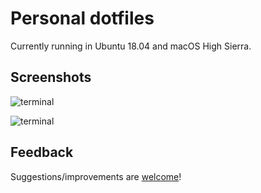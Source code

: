 # Personal dotfiles

Currently running in Ubuntu 18.04 and macOS High Sierra.

## Screenshots


![terminal](https://drive.google.com/uc?id=1Wxg5BHO_U5BjM4beD37NEdP5vLB0u7jl)

![terminal](https://drive.google.com/uc?id=1OWzmyy8Pu6xrRu7mRByDw8wsGblX6Ndb)

## Feedback

Suggestions/improvements are [welcome](https://github.com/karakays/dotfiles/issues)!
